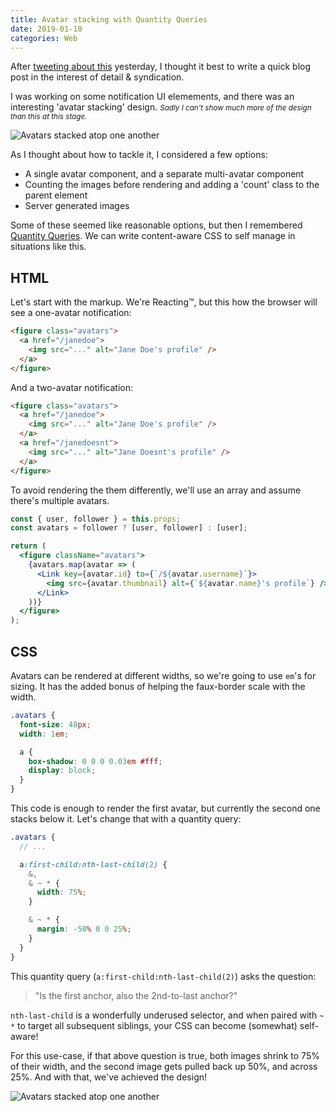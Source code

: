 ```yaml
---
title: Avatar stacking with Quantity Queries
date: 2019-01-10
categories: Web
---
```


After [tweeting about this](https://twitter.com/trysmudford/status/1082966516277096448) yesterday, I thought it best to write a quick blog post in the interest of detail & syndication.

I was working on some notification UI elemements, and there was an interesting 'avatar stacking' design. <small>_Sadly I can't show much more of the design than this at this stage._</small>

![Avatars stacked atop one another](/images/blog/avatar-stacking.jpg)

As I thought about how to tackle it, I considered a few options:

- A single avatar component, and a separate multi-avatar component
- Counting the images before rendering and adding a 'count' class to the parent element
- Server generated images

Some of these seemed like reasonable options, but then I remembered [Quantity Queries](https://www.tomango.co.uk/thinks/using-quantity-queries-to-write-content-aware-css/). We can write content-aware CSS to self manage in situations like this.

## HTML

Let's start with the markup. We're Reacting™, but this how the browser will see a one-avatar notification:

```html
<figure class="avatars">
  <a href="/janedoe">
    <img src="..." alt="Jane Doe's profile" />
  </a>
</figure>
```

And a two-avatar notification:

```html
<figure class="avatars">
  <a href="/janedoe">
    <img src="..." alt="Jane Doe's profile" />
  </a>
  <a href="/janedoesnt">
    <img src="..." alt="Jane Doesnt's profile" />
  </a>
</figure>
```

To avoid rendering the them differently, we'll use an array and assume there's multiple avatars.

```jsx
const { user, follower } = this.props;
const avatars = follower ? [user, follower] : [user];

return (
  <figure className="avatars">
    {avatars.map(avatar => (
      <Link key={avatar.id} to={`/${avatar.username}`}>
        <img src={avatar.thumbnail} alt={`${avatar.name}'s profile`} />
      </Link>
    ))}
  </figure>
);
```

## CSS

Avatars can be rendered at different widths, so we're going to use `em`'s for sizing. It has the added bonus of helping the faux-border scale with the width.

```scss
.avatars {
  font-size: 48px;
  width: 1em;

  a {
    box-shadow: 0 0 0 0.03em #fff;
    display: block;
  }
}
```

This code is enough to render the first avatar, but currently the second one stacks below it. Let's change that with a quantity query:

```scss
.avatars {
  // ...

  a:first-child:nth-last-child(2) {
    &,
    & ~ * {
      width: 75%;
    }

    & ~ * {
      margin: -50% 0 0 25%;
    }
  }
}
```

This quantity query (`a:first-child:nth-last-child(2)`) asks the question:

> "Is the first anchor, also the 2nd-to-last anchor?"

`nth-last-child` is a wonderfully underused selector, and when paired with `~ *` to target all subsequent siblings, your CSS can become (somewhat) self-aware!

For this use-case, if that above question is true, both images shrink to 75% of their width, and the second image gets pulled back up 50%, and across 25%. And with that, we've achieved the design!

![Avatars stacked atop one another](/images/blog/avatar-stacking.jpg)
